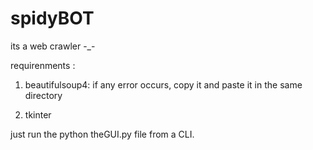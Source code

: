 # spidyBOT
its a web crawler -_-

requirenments :
 1. beautifulsoup4: if any error occurs, copy it and paste it in the same directory
   
 2. tkinter 
    
just run the python theGUI.py file from a CLI.
